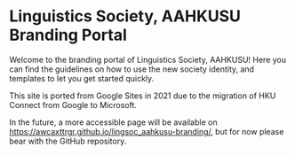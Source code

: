 # Linguistics Society, AAHKUSU Branding Portal

<!-- Context: Logo versions. Legacy version logos contain publicity materials in the 2017-2018 Session, with the name "Linguistics Society ⏎ AAHKUSU". The 2021 version contains the logo with the name "Linguistics Society ⏎ AAHKU". The 2025 version contains the logo with the name "Linguistics Society ⏎ Arts Association"; an alternative version with "AA" is available. -->

Welcome to the branding portal of Linguistics Society, AAHKUSU!
Here you can find the guidelines on how to use the new society identity, and templates to let you get started quickly.

This site is ported from Google Sites in 2021 due to the migration of HKU Connect from Google to Microsoft.

In the future, a more accessible page will be available on https://awcaxttrgr.github.io/lingsoc_aahkusu-branding/, but for now please bear with the GitHub repository.
